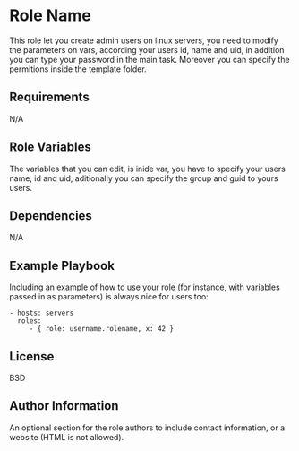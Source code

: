 Role Name
=========

This role let you create admin users on linux servers, you need to modify the parameters on vars, according your users id, name and uid, in addition you can type your password in the main task. Moreover you can specify the permitions inside the template folder.

Requirements
------------

N/A

Role Variables
--------------

The variables that you can edit, is inide var, you have to specify your users name, id and uid, aditionally you can specify the group and guid to yours users.

Dependencies
------------

N/A

Example Playbook
----------------

Including an example of how to use your role (for instance, with variables passed in as parameters) is always nice for users too:

    - hosts: servers
      roles:
         - { role: username.rolename, x: 42 }

License
-------

BSD

Author Information
------------------

An optional section for the role authors to include contact information, or a website (HTML is not allowed).
